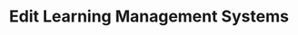 ---
layout: default
title: Edit Learning Management Systems
forward: learning-management-systems#edit-learning-management-systems
---